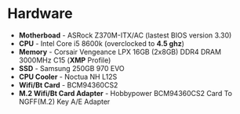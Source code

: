 # Hardware

* **Motherboad** - ASRock Z370M-ITX/AC \(lastest BIOS version 3.30\)
* **CPU** - Intel Core i5 8600k \(overclocked to **4.5 ghz**\)
* **Memory** - Corsair Vengeance LPX 16GB \(2x8GB\) DDR4 DRAM 3000MHz C15 \(**XMP** Profile\)
* **SSD** - Samsung 250GB 970 EVO
* **CPU Cooler** - Noctua NH L12S
* **Wifi/Bt Card** -  BCM94360CS2
* **M.2 Wifi/Bt Card Adapter** -  Hobbypower BCM94360CS2 Card To NGFF\(M.2\) Key A/E Adapter

